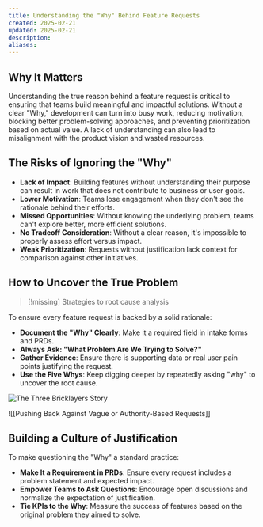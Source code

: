 ```yaml
---
title: Understanding the "Why" Behind Feature Requests
created: 2025-02-21
updated: 2025-02-21
description: 
aliases: 
---
```


## Why It Matters
Understanding the true reason behind a feature request is critical to ensuring that teams build meaningful and impactful solutions. Without a clear "Why," development can turn into busy work, reducing motivation, blocking better problem-solving approaches, and preventing prioritization based on actual value. A lack of understanding can also lead to misalignment with the product vision and wasted resources.

## The Risks of Ignoring the "Why"
- **Lack of Impact**: Building features without understanding their purpose can result in work that does not contribute to business or user goals.
- **Lower Motivation**: Teams lose engagement when they don't see the rationale behind their efforts.
- **Missed Opportunities**: Without knowing the underlying problem, teams can't explore better, more efficient solutions.
- **No Tradeoff Consideration**: Without a clear reason, it's impossible to properly assess effort versus impact.
- **Weak Prioritization**: Requests without justification lack context for comparison against other initiatives.

## How to Uncover the True Problem

>[!missing]
> Strategies to root cause analysis

To ensure every feature request is backed by a solid rationale:
- **Document the "Why" Clearly**: Make it a required field in intake forms and PRDs.
- **Always Ask: "What Problem Are We Trying to Solve?"**
- **Gather Evidence**: Ensure there is supporting data or real user pain points justifying the request.
- **Use the Five Whys**: Keep digging deeper by repeatedly asking "why" to uncover the root cause.

![The Three Bricklayers Story](https://sketchplanations.com/_next/image?url=https%3A%2F%2Fimages.prismic.io%2Fsketchplanations%2FZ2QwVpbqstJ98rsf_SP904-The3BricklayersParable.png%3Fauto%3Dformat%2Ccompress&w=1920&q=75)

![[Pushing Back Against Vague or Authority-Based Requests]]

## Building a Culture of Justification
To make questioning the "Why" a standard practice:
- **Make It a Requirement in PRDs**: Ensure every request includes a problem statement and expected impact.
- **Empower Teams to Ask Questions**: Encourage open discussions and normalize the expectation of justification.
- **Tie KPIs to the Why**: Measure the success of features based on the original problem they aimed to solve.
